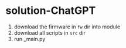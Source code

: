 # solution-ChatGPT

1. download the firmware in `fw` dir into module
2. download all scripts in `src` dir
3. run _main.py
